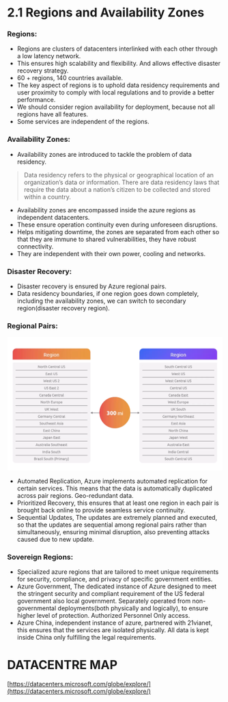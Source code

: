 # 2.1 Regions and Availability Zones

### Regions:

- Regions are clusters of datacenters interlinked with each other through a low latency network.
- This ensures high scalability and flexibility. And allows effective disaster recovery strategy.
- 60 + regions, 140 countries available.
- The key aspect of regions is to uphold data residency requirements and user proximity to comply with local regulations and to provide a better performance.
- We should consider region availability for deployment, because not all regions have all features.
- Some services are independent of the regions.

### Availability Zones:

- Availability zones are introduced to tackle the problem of data residency.

> Data residency refers to the physical or geographical location of an organization’s data or information. There are data residency laws that require the data about a nation’s citizen to be collected and stored within a country.
> 
- Availability zones are encompassed inside the azure regions as independent datacenters.
- These ensure operation continuity even during unforeseen disruptions.
- Helps mitigating downtime, the zones are separated from each other so that they are immune to shared vulnerabilities, they have robust connectivity.
- They are independent with their own power, cooling and networks.

### Disaster Recovery:

- Disaster recovery is ensured by Azure regional pairs.
- Data residency boundaries, if one region goes down completely, including the availability zones, we can switch to secondary region(disaster recovery region).

### Regional Pairs:

![{1E899411-2C30-48A5-9FD4-D3174A3FEBAF}.png](1E899411-2C30-48A5-9FD4-D3174A3FEBAF.png)

- Automated Replication, Azure implements automated replication for certain services. This means that the data is automatically duplicated across pair regions. Geo-redundant data.
- Prioritized Recovery, this ensures that at least one region in each pair is brought back online to provide seamless service continuity.
- Sequential Updates, The updates are extremely planned and executed, so that the updates are sequential among regional pairs rather than simultaneously, ensuring minimal disruption, also preventing attacks caused due to new update.

### Sovereign Regions:

- Specialized azure regions that are tailored to meet unique requirements for security, compliance, and privacy of specific government entities.
- Azure Government, The dedicated instance of Azure designed to meet the stringent security and compliant requirement of the US federal government also local government. Separately operated from non-governmental deployments(both physically and logically), to ensure higher level of protection. Authorized Personnel Only access.
- Azure China, independent instance of azure, partnered with 21vianet, this ensures that the services are isolated physically. All data is kept inside China only fulfilling the legal requirements.

# DATACENTRE MAP

[https://datacenters.microsoft.com/globe/explore/](https://datacenters.microsoft.com/globe/explore/)